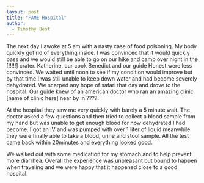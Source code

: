 ```yaml
---
layout: post
title: "FAME Hospital"
author:
  - Timothy Best
---
```


The next day I awoke at 5 am with a nasty case of food poisoning. My body quickly got rid of everything inside. I was convinced that it would quickly pass and we would still be able to go on our hike and camp over night in the [!!!!!] crater. Katherine, our cook Benedict and our guide Honest were less convinced.  We waited until noon to see if my condition would improve but by that time I was still unable to keep down water and had become severely dehydrated. We scarped any hope of safari that day and drove to the hospital. Our guide knew of an american doctor who ran an amazing clinic [name of clinic here] near by in ????.

At the hospital they saw me very quickly with barely a 5 minute wait. The doctor asked a few questions and then tried to collect a blood sample from my hand but was unable to get enough blood for how dehydrated I had become. I got an IV and was pumped with over 1 liter of liquid meanwhile they were finally able to take a blood, urine and stool sample. All the test came back within 20minutes and everything looked good.

We walked out with some medication for my stomach and to help prevent more diarrhea. Overall the experience was unpleasant but bound to happen when traveling and we were happy that it happened close to a good hospital.


